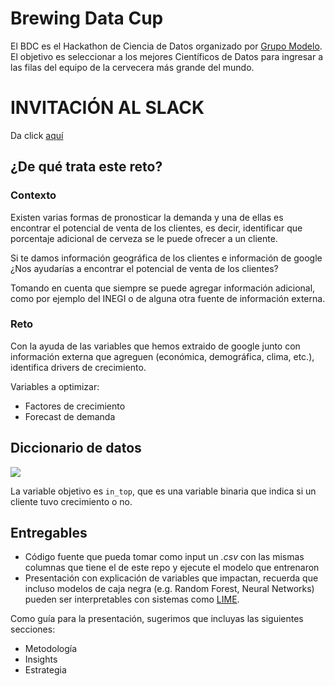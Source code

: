 # Brewing Data Cup
El BDC es el Hackathon de Ciencia de Datos organizado por [Grupo Modelo](https://en.wikipedia.org/wiki/Grupo_Modelo). El objetivo es seleccionar a los mejores Científicos de Datos para ingresar a las filas del equipo de la cervecera más grande del mundo.

# INVITACIÓN AL SLACK
Da click [aquí](https://join.slack.com/t/brewingdatacup2/shared_invite/enQtNTgzMjk0MDQ1MDQxLTcyZTBiNDFjNWI1YmRiZDZmYmM3MTMyY2VmYzU0ZDZlYzQ4NjhkZDgzOWUxZDdmM2VkNzg2ZmMxZjYwZDRkMzI)

## ¿De qué trata este reto?
### Contexto
Existen varias formas de pronosticar la demanda y una de ellas es encontrar el potencial de venta de los clientes, es decir, identificar que porcentaje adicional de cerveza se le puede ofrecer a un cliente.

Si te damos información geográfica de los clientes e información de google ¿Nos ayudarías a encontrar el potencial de venta de los clientes?

Tomando en cuenta que siempre se puede agregar información adicional, como por ejemplo del INEGI o de alguna otra fuente de información externa.

### Reto
Con la ayuda de las variables que hemos extraido de google junto con información externa que agreguen (económica, demográfica, clima, etc.), identifica drivers de crecimiento.

Variables a optimizar:
* Factores de crecimiento
* Forecast de demanda

## Diccionario de datos
![](https://i.imgur.com/NYqKOHPg.png)

La variable objetivo es `in_top`, que es una variable binaria que indica si un cliente tuvo crecimiento o no.

## Entregables
* Código fuente que pueda tomar como input un _.csv_ con las mismas columnas que tiene el de este repo y ejecute el modelo que entrenaron
* Presentación con explicación de variables que impactan, recuerda que incluso modelos de caja negra (e.g. Random Forest, Neural Networks) pueden ser interpretables con sistemas como [LIME](https://github.com/marcotcr/lime).

Como guía para la presentación, sugerimos que incluyas las siguientes secciones:
* Metodología
* Insights
* Estrategia